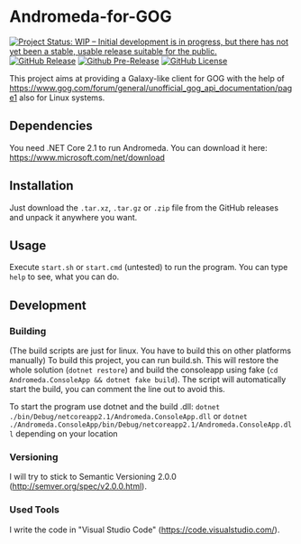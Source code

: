 # Andromeda-for-GOG
[![Project Status: WIP – Initial development is in progress, but there has not yet been a stable, usable release suitable for the public.](http://www.repostatus.org/badges/latest/active.svg)](http://www.repostatus.org/#active)
[![GitHub Release](https://img.shields.io/github/release/NicoVIII/Andromeda-for-GOG.svg)](https://github.com/NicoVIII/Andromeda-for-GOG/releases/latest)
[![Github Pre-Release](https://img.shields.io/github/release/NicoVIII/Andromeda-for-GOG/all.svg?label=prerelease)](https://github.com/NicoVIII/Andromeda-for-GOG/releases)
[![GitHub License](https://img.shields.io/badge/license-MIT-blue.svg)](https://raw.githubusercontent.com/NicoVIII/Andromeda-for-GOG/master/LICENSE.txt)

This project aims at providing a Galaxy-like client for GOG with the help of https://www.gog.com/forum/general/unofficial_gog_api_documentation/page1 also for Linux systems.

## Dependencies
You need .NET Core 2.1 to run Andromeda. You can download it here:
https://www.microsoft.com/net/download

## Installation
Just download the `.tar.xz`, `.tar.gz` or `.zip` file from the GitHub releases and unpack it anywhere you want.

## Usage
Execute `start.sh` or `start.cmd` (untested) to run the program. You can type `help` to see, what you can do.

## Development
### Building
(The build scripts are just for linux. You have to build this on other platforms manually)
To build this project, you can run build.sh. This will restore the whole solution (`dotnet restore`) and build the consoleapp using fake (`cd Andromeda.ConsoleApp && dotnet fake build`).
The script will automatically start the build, you can comment the line out to avoid this.

To start the program use dotnet and the build .dll: `dotnet ./bin/Debug/netcoreapp2.1/Andromeda.ConsoleApp.dll` or `dotnet ./Andromeda.ConsoleApp/bin/Debug/netcoreapp2.1/Andromeda.ConsoleApp.dll` depending on your location

### Versioning
I will try to stick to Semantic Versioning 2.0.0 (http://semver.org/spec/v2.0.0.html).

### Used Tools
I write the code in "Visual Studio Code" (https://code.visualstudio.com/).
